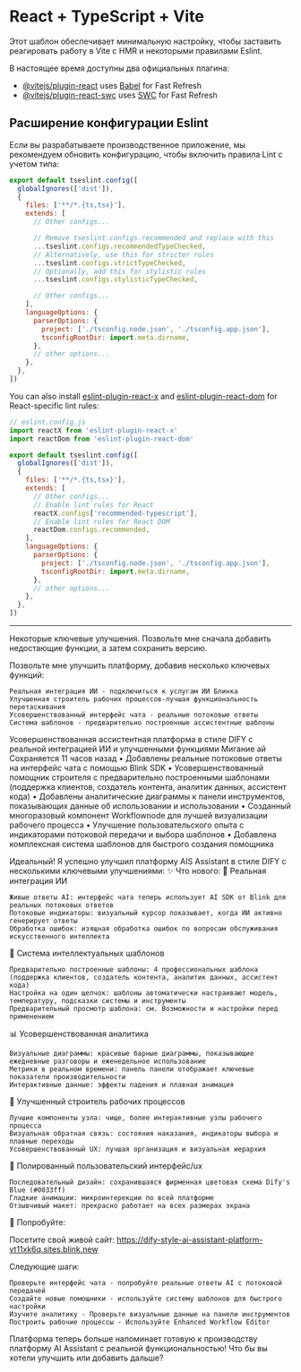 # React + TypeScript + Vite

Этот шаблон обеспечивает минимальную настройку, чтобы заставить реагировать работу в Vite с HMR и некоторыми правилами Eslint.

В настоящее время доступны два официальных плагина:

- [@vitejs/plugin-react](https://github.com/vitejs/vite-plugin-react/blob/main/packages/plugin-react) uses [Babel](https://babeljs.io/) for Fast Refresh
- [@vitejs/plugin-react-swc](https://github.com/vitejs/vite-plugin-react/blob/main/packages/plugin-react-swc) uses [SWC](https://swc.rs/) for Fast Refresh

## Расширение конфигурации Eslint

Если вы разрабатываете производственное приложение, мы рекомендуем обновить конфигурацию, чтобы включить правила Lint с учетом типа:

```js
export default tseslint.config([
  globalIgnores(['dist']),
  {
    files: ['**/*.{ts,tsx}'],
    extends: [
      // Other configs...

      // Remove tseslint.configs.recommended and replace with this
      ...tseslint.configs.recommendedTypeChecked,
      // Alternatively, use this for stricter rules
      ...tseslint.configs.strictTypeChecked,
      // Optionally, add this for stylistic rules
      ...tseslint.configs.stylisticTypeChecked,

      // Other configs...
    ],
    languageOptions: {
      parserOptions: {
        project: ['./tsconfig.node.json', './tsconfig.app.json'],
        tsconfigRootDir: import.meta.dirname,
      },
      // other options...
    },
  },
])
```

You can also install [eslint-plugin-react-x](https://github.com/Rel1cx/eslint-react/tree/main/packages/plugins/eslint-plugin-react-x) and [eslint-plugin-react-dom](https://github.com/Rel1cx/eslint-react/tree/main/packages/plugins/eslint-plugin-react-dom) for React-specific lint rules:

```js
// eslint.config.js
import reactX from 'eslint-plugin-react-x'
import reactDom from 'eslint-plugin-react-dom'

export default tseslint.config([
  globalIgnores(['dist']),
  {
    files: ['**/*.{ts,tsx}'],
    extends: [
      // Other configs...
      // Enable lint rules for React
      reactX.configs['recommended-typescript'],
      // Enable lint rules for React DOM
      reactDom.configs.recommended,
    ],
    languageOptions: {
      parserOptions: {
        project: ['./tsconfig.node.json', './tsconfig.app.json'],
        tsconfigRootDir: import.meta.dirname,
      },
      // other options...
    },
  },
])
```
__________________________________________________________________________


Некоторые ключевые улучшения. Позвольте мне сначала добавить недостающие функции, а затем сохранить версию.

Позвольте мне улучшить платформу, добавив несколько ключевых функций:

    Реальная интеграция ИИ - подключиться к услугам ИИ Блинка
    Улучшенная строитель рабочих процессов-лучшая функциональность перетаскивания
    Усовершенствованный интерфейс чата - реальные потоковые ответы
    Система шаблонов - предварительно построенные ассистентные шаблоны


Усовершенствованная ассистентная платформа в стиле DIFY с реальной интеграцией ИИ и улучшенными функциями
Мигание ай
Сохраняется 11 часов назад
• Добавлены реальные потоковые ответы на интерфейс чата с помощью Blink SDK
• Усовершенствованный помощник строителя с предварительно построенными шаблонами (поддержка клиентов, создатель контента, аналитик данных, ассистент кода)
• Добавлены аналитические диаграммы к панели инструментов, показывающих данные об использовании и использовании
• Созданный многоразовый компонент Workflownode для лучшей визуализации рабочего процесса
• Улучшение пользовательского опыта с индикаторами потоковой передачи и выбора шаблонов
• Добавлена комплексная система шаблонов для быстрого создания помощника

Идеальный! Я успешно улучшил платформу AIS Assistant в стиле DIFY с несколькими ключевыми улучшениями:
✨ Что нового:
🤖 Реальная интеграция ИИ

    Живые ответы AI: интерфейс чата теперь использует AI SDK от Blink для реальных потоковых ответов
    Потоковые индикаторы: визуальный курсор показывает, когда ИИ активно генерирует ответы
    Обработка ошибок: изящная обработка ошибок по вопросам обслуживания искусственного интеллекта

🎯 Система интеллектуальных шаблонов

    Предварительно построенные шаблоны: 4 профессиональных шаблона (поддержка клиентов, создатель контента, аналитик данных, ассистент кода)
    Настройка на один щелчок: шаблоны автоматически настраивают модель, температуру, подсказки системы и инструменты
    Предварительный просмотр шаблона: см. Возможности и настройки перед применением

📊 Усовершенствованная аналитика

    Визуальные диаграммы: красивые барные диаграммы, показывающие ежедневные разговоры и еженедельное использование
    Метрики в реальном времени: панель панели отображает ключевые показатели производительности
    Интерактивные данные: эффекты падения и плавная анимация

🔧 Улучшенный строитель рабочих процессов

    Лучшие компоненты узла: чище, более интерактивные узлы рабочего процесса
    Визуальная обратная связь: состояния наказания, индикаторы выбора и плавные переходы
    Усовершенствованный UX: лучшая организация и визуальная иерархия

🎨 Полированный пользовательский интерфейс/ux

    Последовательный дизайн: сохранившаяся фирменная цветовая схема Dify's Blue (#0033ff)
    Гладкие анимации: микроинтерекции по всей платформе
    Отзывчивый макет: прекрасно работает на всех размерах экрана

🚀 Попробуйте:

Посетите свой живой сайт: https://dify-style-ai-assistant-platform-vt11xk6q.sites.blink.new

Следующие шаги:

    Проверьте интерфейс чата - попробуйте реальные ответы AI с потоковой передачей
    Создайте новые помощники - используйте систему шаблонов для быстрого настройки
    Изучите аналитику - Проверьте визуальные данные на панели инструментов
    Построить рабочие процессы - Используйте Enhanced Workflow Editor

Платформа теперь больше напоминает готовую к производству платформу AI Assistant с реальной функциональностью! Что бы вы хотели улучшить или добавить дальше?


